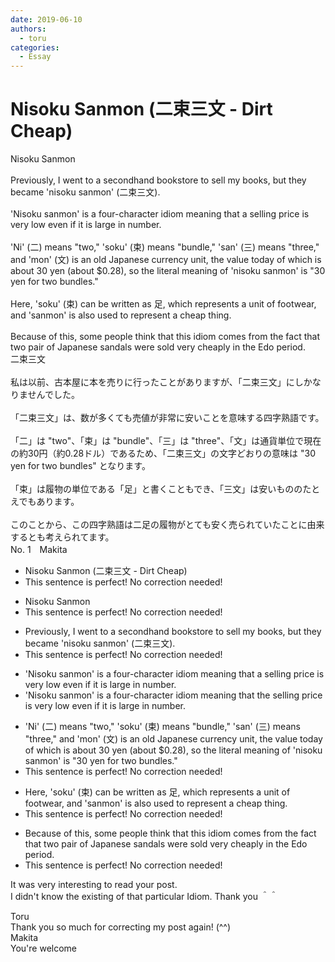 ```yaml
---
date: 2019-06-10
authors:
  - toru
categories:
  - Essay
---
```


<h1 id="subject_show">Nisoku Sanmon (二束三文 - Dirt Cheap)</h1>
<div class="date" hidden>Jun 10, 2019 18:20</div>
<div id="post"><div id="body_show_ori">
Nisoku Sanmon<br/><br/>Previously, I went to a secondhand bookstore to sell my books, but they became 'nisoku sanmon' (二束三文).<br/><br/>'Nisoku sanmon' is a four-character idiom meaning that a selling price is very low even if it is large in number.<br/><br/>'Ni' (二) means "two," 'soku' (束) means "bundle," 'san' (三) means "three," and 'mon' (文) is an old Japanese currency unit, the value today of which is about 30 yen (about $0.28), so the literal meaning of 'nisoku sanmon' is "30 yen for two bundles."<br/><br/>Here, 'soku' (束) can be written as 足, which represents a unit of footwear, and 'sanmon' is also used to represent a cheap thing.<br/><br/>Because of this, some people think that this idiom comes from the fact that two pair of Japanese sandals were sold very cheaply in the Edo period.
</div></div>

<!-- more -->

<div id="post_ja"><div id="body_show_mo">
二束三文<br/><br/>私は以前、古本屋に本を売りに行ったことがありますが、「二束三文」にしかなりませんでした。<br/><br/>「二束三文」は、数が多くても売値が非常に安いことを意味する四字熟語です。<br/><br/>「二」は "two"、「束」は "bundle"、「三」は "three"、「文」は通貨単位で現在の約30円（約0.28ドル）であるため、「二束三文」の文字どおりの意味は "30 yen for two bundles" となります。<br/><br/>「束」は履物の単位である「足」と書くこともでき、「三文」は安いもののたとえでもあります。<br/><br/>このことから、この四字熟語は二足の履物がとても安く売られていたことに由来するとも考えられてます。
</div></div>
<div id="block"><div class="first_name"> No. 1　<span class="just_name">Makita</span></div><div id="block2">
<ul class="correction_field">
<li class="incorrect">Nisoku Sanmon (二束三文 - Dirt Cheap)</li>
<li class="corrected perfect">This sentence is perfect! No correction needed!</li>
</ul>
<ul class="correction_field">
<li class="incorrect">Nisoku Sanmon</li>
<li class="corrected perfect">This sentence is perfect! No correction needed!</li>
</ul>
<ul class="correction_field">
<li class="incorrect">Previously, I went to a secondhand bookstore to sell my books, but they became 'nisoku sanmon' (二束三文).</li>
<li class="corrected perfect">This sentence is perfect! No correction needed!</li>
</ul>
<ul class="correction_field">
<li class="incorrect">'Nisoku sanmon' is a four-character idiom meaning that a selling price is very low even if it is large in number.</li>
<li class="corrected correct">
'Nisoku sanmon' is a four-character idiom meaning that <span class="f_red">the</span> selling price is very low even if it is large in number.
</li>
</ul>
<ul class="correction_field">
<li class="incorrect">'Ni' (二) means "two," 'soku' (束) means "bundle," 'san' (三) means "three," and 'mon' (文) is an old Japanese currency unit, the value today of which is about 30 yen (about $0.28), so the literal meaning of 'nisoku sanmon' is "30 yen for two bundles."</li>
<li class="corrected perfect">This sentence is perfect! No correction needed!</li>
</ul>
<ul class="correction_field">
<li class="incorrect">Here, 'soku' (束) can be written as 足, which represents a unit of footwear, and 'sanmon' is also used to represent a cheap thing.</li>
<li class="corrected perfect">This sentence is perfect! No correction needed!</li>
</ul>
<ul class="correction_field">
<li class="incorrect">Because of this, some people think that this idiom comes from the fact that two pair of Japanese sandals were sold very cheaply in the Edo period.</li>
<li class="corrected perfect">This sentence is perfect! No correction needed!</li>
</ul>
<p class="comment_small">
 It was very interesting to read your post.
 <br/>
 I didn't know the existing of that particular Idiom. Thank you ＾＾
</p>

</div><div class="name"><span class="just_name">Toru</span><br>
Thank you so much for correcting my post again! (^^)
</div>
<div class="name"><span class="just_name">Makita</span><br>
You're welcome
</div>
</div>
